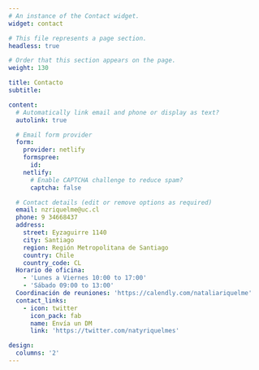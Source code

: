 ```yaml
---
# An instance of the Contact widget.
widget: contact

# This file represents a page section.
headless: true

# Order that this section appears on the page.
weight: 130

title: Contacto
subtitle:

content:
  # Automatically link email and phone or display as text?
  autolink: true

  # Email form provider
  form:
    provider: netlify
    formspree:
      id:
    netlify:
      # Enable CAPTCHA challenge to reduce spam?
      captcha: false

  # Contact details (edit or remove options as required)
  email: nzriquelme@uc.cl
  phone: 9 34668437
  address:
    street: Eyzaguirre 1140
    city: Santiago
    region: Región Metropolitana de Santiago
    country: Chile
    country_code: CL
  Horario de oficina:
    - 'Lunes a Viernes 10:00 to 17:00'
    - 'Sábado 09:00 to 13:00'
  Coordinación de reuniones: 'https://calendly.com/nataliariquelme'
  contact_links:
    - icon: twitter
      icon_pack: fab
      name: Envía un DM
      link: 'https://twitter.com/natyriquelmes'

design:
  columns: '2'
---
```

